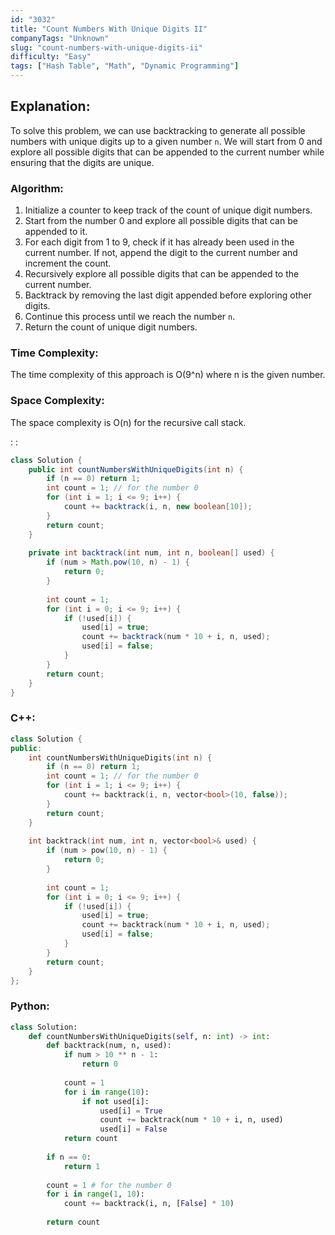 ```yaml
---
id: "3032"
title: "Count Numbers With Unique Digits II"
companyTags: "Unknown"
slug: "count-numbers-with-unique-digits-ii"
difficulty: "Easy"
tags: ["Hash Table", "Math", "Dynamic Programming"]
---
```


## Explanation:
To solve this problem, we can use backtracking to generate all possible numbers with unique digits up to a given number `n`. We will start from 0 and explore all possible digits that can be appended to the current number while ensuring that the digits are unique.

### Algorithm:
1. Initialize a counter to keep track of the count of unique digit numbers.
2. Start from the number 0 and explore all possible digits that can be appended to it.
3. For each digit from 1 to 9, check if it has already been used in the current number. If not, append the digit to the current number and increment the count.
4. Recursively explore all possible digits that can be appended to the current number.
5. Backtrack by removing the last digit appended before exploring other digits.
6. Continue this process until we reach the number `n`.
7. Return the count of unique digit numbers.

### Time Complexity:
The time complexity of this approach is O(9^n) where n is the given number.

### Space Complexity:
The space complexity is O(n) for the recursive call stack.

:
:
```java
class Solution {
    public int countNumbersWithUniqueDigits(int n) {
        if (n == 0) return 1;
        int count = 1; // for the number 0
        for (int i = 1; i <= 9; i++) {
            count += backtrack(i, n, new boolean[10]);
        }
        return count;
    }
    
    private int backtrack(int num, int n, boolean[] used) {
        if (num > Math.pow(10, n) - 1) {
            return 0;
        }
        
        int count = 1;
        for (int i = 0; i <= 9; i++) {
            if (!used[i]) {
                used[i] = true;
                count += backtrack(num * 10 + i, n, used);
                used[i] = false;
            }
        }
        return count;
    }
}
```

### C++:
```cpp
class Solution {
public:
    int countNumbersWithUniqueDigits(int n) {
        if (n == 0) return 1;
        int count = 1; // for the number 0
        for (int i = 1; i <= 9; i++) {
            count += backtrack(i, n, vector<bool>(10, false));
        }
        return count;
    }
    
    int backtrack(int num, int n, vector<bool>& used) {
        if (num > pow(10, n) - 1) {
            return 0;
        }
        
        int count = 1;
        for (int i = 0; i <= 9; i++) {
            if (!used[i]) {
                used[i] = true;
                count += backtrack(num * 10 + i, n, used);
                used[i] = false;
            }
        }
        return count;
    }
};
```

### Python:
```python
class Solution:
    def countNumbersWithUniqueDigits(self, n: int) -> int:
        def backtrack(num, n, used):
            if num > 10 ** n - 1:
                return 0
            
            count = 1
            for i in range(10):
                if not used[i]:
                    used[i] = True
                    count += backtrack(num * 10 + i, n, used)
                    used[i] = False
            return count
        
        if n == 0:
            return 1
        
        count = 1 # for the number 0
        for i in range(1, 10):
            count += backtrack(i, n, [False] * 10)
        
        return count
```